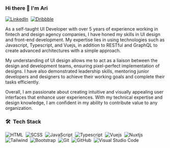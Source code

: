 ### Hi there 🖖  I'm Ari

<a href="https://www.linkedin.com/in/ari-shojaei/" target="_blank"><img alt="LinkedIn" src="https://img.shields.io/badge/linkedin%20-%230077B5.svg?&style=flat&logo=linkedin&logoColor=white&color=0077b5"/></a>&nbsp;
<a href="https://dribbble.com/ari-shojaei" target="_blank"><img alt="Dribbble" src="https://img.shields.io/badge/dribbble%20-%230077B5.svg?&style=flat&logo=dribbble&logoColor=white&color=ea4c89"/></a>&nbsp;
<!-- ![profile count](https://komarev.com/ghpvc/?username=arishojaei&color=gray) -->

As a self-taught UI Developer with over 5 years of experience working in fintech and design agency companies, I have honed my skills in UI design and front-end development. My expertise lies in using technologies such as Javascript, Typescript, and Vuejs, in addition to RESTful and GraphQL to create advanced architectures with a simple approach.

My understanding of UI design allows me to act as a liaison between the design and development teams, ensuring pixel-perfect implementation of designs. I have also demonstrated leadership skills, mentoring junior developers and designers to achieve their working goals and complete their tasks efficiently.

Overall, I am passionate about creating intuitive and visually appealing user interfaces that enhance user experiences. With my technical expertise and design knowledge, I am confident in my ability to contribute value to any organization.

### 🛠 &nbsp;Tech Stack
![HTML](https://img.shields.io/badge/-HTML-05122A?style=flat&logo=html5)&nbsp;
![SCSS](https://img.shields.io/badge/-SCSS-05122A?style=flat&logo=sass)&nbsp;
![JavaScript](https://img.shields.io/badge/-Javascript-05122A?style=flat&logo=javascript)&nbsp;
![Typescript](https://img.shields.io/badge/-Typescript-05122A?style=flat&logo=typescript)&nbsp;
![Vuejs](https://img.shields.io/badge/-Vuejs-05122A?style=flat&logo=vue.js)&nbsp;
![Nuxtjs](https://img.shields.io/badge/-Nuxtjs-05122A?style=flat&logo=nuxt.js)\
![Tailwind](https://img.shields.io/badge/-TailwindCSS-05122A?style=flat&logo=tailwindcss)&nbsp;
![Bootstrap](https://img.shields.io/badge/-Bootstrap-05122A?style=flat&logo=bootstrap&logoColor=563D7C)&nbsp;
![Git](https://img.shields.io/badge/-Git-05122A?style=flat&logo=git)&nbsp;
![GitHub](https://img.shields.io/badge/-GitHub-05122A?style=flat&logo=github)&nbsp;
![Visual Studio Code](https://img.shields.io/badge/-Visual%20Studio%20Code-05122A?style=flat&logo=visual-studio-code&logoColor=007ACC)&nbsp;

<!--
**arishojaei/arishojaei** is a ✨ _special_ ✨ repository because its `README.md` (this file) appears on your GitHub profile.

Here are some ideas to get you started:

- 🔭 I’m currently working on ...
- 🌱 I’m currently learning ...
- 👯 I’m looking to collaborate on ...
- 🤔 I’m looking for help with ...
- 💬 Ask me about ...
- 📫 How to reach me: ...
- 😄 Pronouns: ...
- ⚡ Fun fact: ...
-->
